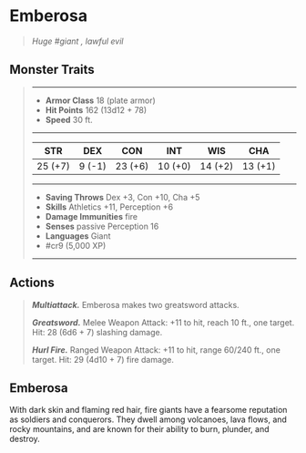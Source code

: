 # Emberosa
>*Huge #giant , lawful evil*
## Monster Traits
>___
>- **Armor Class** 18 (plate armor)
>- **Hit Points** 162 (13d12 + 78)
>- **Speed** 30 ft.
>___
>|STR|DEX|CON|INT|WIS|CHA|
>|:---:|:---:|:---:|:---:|:---:|:---:|
>|25 (+7)|9 (-1)|23 (+6)|10 (+0)|14 (+2)|13 (+1)|
>___
>- **Saving Throws** Dex +3, Con +10, Cha +5
>- **Skills** Athletics +11, Perception +6
>- **Damage Immunities** fire
>- **Senses** passive Perception 16
>- **Languages** Giant
>- #cr9 (5,000 XP)
>___
## Actions
>***Multiattack.*** Emberosa makes two greatsword attacks.  
>
>***Greatsword.*** Melee Weapon Attack: +11 to hit, reach 10 ft., one target. Hit: 28 (6d6 + 7) slashing damage.  
>
>***Hurl Fire.*** Ranged Weapon Attack: +11 to hit, range 60/240 ft., one target. Hit: 29 (4d10 + 7) fire damage.
## Emberosa
With dark skin and flaming red hair, fire giants have a fearsome reputation as soldiers and conquerors. They dwell among volcanoes, lava flows, and rocky mountains, and are known for their ability to burn, plunder, and destroy.